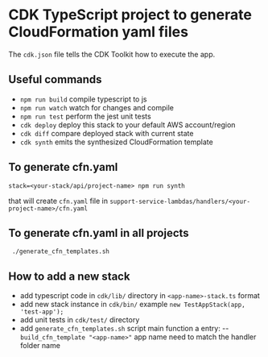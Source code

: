 # CDK TypeScript project to generate CloudFormation yaml files

The `cdk.json` file tells the CDK Toolkit how to execute the app.

## Useful commands

 * `npm run build`   compile typescript to js
 * `npm run watch`   watch for changes and compile
 * `npm run test`    perform the jest unit tests
 * `cdk deploy`      deploy this stack to your default AWS account/region
 * `cdk diff`        compare deployed stack with current state
 * `cdk synth`       emits the synthesized CloudFormation template

 ## To generate cfn.yaml

 `stack=<your-stack/api/project-name> npm run synth`

 that will create `cfn.yaml` file in `support-service-lambdas/handlers/<your-project-name>/cfn.yaml`

 ## To generate cfn.yaml in all projects

 ` ./generate_cfn_templates.sh`

 ## How to add a new stack

 - add typescript code in `cdk/lib/` directory in `<app-name>-stack.ts` format
 - add new stack instance in `cdk/bin/` example ```new TestAppStack(app, 'test-app');```
 - add unit tests in `cdk/test/` directory
 - add `generate_cfn_templates.sh` script main function a entry:
 -- `build_cfn_template "<app-name>"` app name need to match the handler folder name
